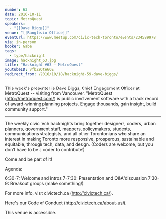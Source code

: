 ```yaml
---
number: 63
date: 2016-10-11
topic: MetroQuest
speakers:
  - "[[Dave Biggs]]"
venue: "[[Rangle.io Office]]"
eventUrl: https://www.meetup.com/civic-tech-toronto/events/234589978
via: in-person
booker: Gabe
tags:
  - type/hacknight
image: hacknight_63.jpg
title: "Hacknight #63 – MetroQuest"
youtubeID: vfbZ9Ote66E
redirect_from: /2016/10/18/hacknight-59-dave-biggs/
---
```


This week's presenter is Dave Biggs, Chief Engagement Officer at MetroQuest -- visiting from Vancouver. "MetroQuest (http://metroquest.com/) is public involvement software with a track record of award-winning planning projects. Engage thousands, gain insight, build community support."

---

The weekly civic tech hacknights bring together designers, coders, urban planners, government staff, mappers, policymakers, students, communications strategists, and all other Torontonians who share an interest in making Toronto more responsive, prosperous, sustainable and equitable, through tech, data, and design. (Coders are welcome, but you don’t have to be a coder to contribute!)

Come and be part of it!

Agenda:

6:30-7: Welcome and intros
7-7:30: Presentation and Q&A/discussion
7:30-9: Breakout groups (make something!)

For more info, visit civictech.ca (http://civictech.ca/).

Here's our Code of Conduct (http://civictech.ca/about-us/).

This venue is accessible.